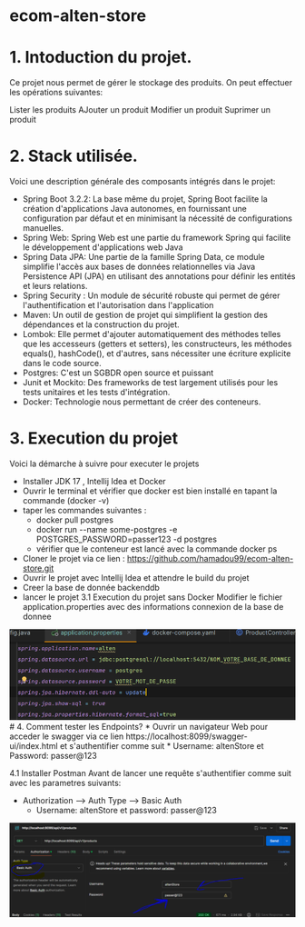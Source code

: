 # ecom-alten-store
# 1. Intoduction du projet.
   Ce projet nous permet de gérer le stockage des produits. On peut effectuer les opérations suivantes:

Lister les produits
AJouter un produit
Modifier un produit
Suprimer un produit
# 2. Stack utilisée.
   Voici une description générale des composants intégrés dans le projet:

* Spring Boot 3.2.2: La base même du projet, Spring Boot facilite la création d'applications Java autonomes, en fournissant une configuration par défaut et en minimisant la nécessité de configurations manuelles.
* Spring Web: Spring Web est une partie du framework Spring qui facilite le développement d'applications web Java
* Spring Data JPA: Une partie de la famille Spring Data, ce module simplifie l'accès aux bases de données relationnelles via Java Persistence API (JPA) en utilisant des annotations pour définir les entités et leurs relations.
* Spring Security : Un module de sécurité robuste qui permet de gérer l'authentification et l'autorisation dans l'application
* Maven: Un outil de gestion de projet qui simplifient la gestion des dépendances et la construction du projet.
* Lombok: Elle permet d'ajouter automatiquement des méthodes telles que les accesseurs (getters et setters), les constructeurs, les méthodes equals(), hashCode(), et d'autres, sans nécessiter une écriture explicite dans le code source.
* Postgres: C'est un SGBDR open source et puissant
* Junit et Mockito: Des frameworks de test largement utilisés pour les tests unitaires et les tests d'intégration.
* Docker: Technologie nous permettant de créer des conteneurs.
# 3. Execution du projet
   Voici la démarche à suivre pour executer le projets

* Installer JDK 17 , Intellij Idea et Docker
* Ouvrir le terminal et vérifier que docker est bien installé en tapant la commande (docker -v)
* taper les commandes suivantes :
  *  docker pull postgres
  *  docker run --name some-postgres -e POSTGRES_PASSWORD=passer123 -d postgres
  *  vérifier que le conteneur est lancé avec la commande docker ps
* Cloner le projet via ce lien : https://github.com/hamadou99/ecom-alten-store.git
* Ouvrir le projet avec Intellij Idea et attendre le build du projet
* Creer la base de donnée backenddb
* lancer le projet
3.1 Execution du projet sans Docker
Modifier le fichier application.properties avec des informations connexion de la base de donnee
<img src="\atlen1.PNG"/>
# 4. Comment tester les Endpoints?
*  Ouvrir un navigateur Web pour acceder le swagger via ce lien https://localhost:8099/swagger-ui/index.html
et s'authentifier comme suit
* Username: altenStore et Password: passer@123

4.1 Installer Postman
Avant de lancer une requête s'authentifier comme suit avec les parametres suivants:

* Authorization --> Auth Type --> Basic Auth
  *  Username: altenStore et password: passer@123
<img src="alten2.PNG"/>